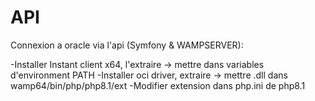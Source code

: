 # API
Connexion  a oracle via l'api (Symfony & WAMPSERVER):

-Installer Instant client x64, l'extraire -> mettre dans variables d'environment PATH
-Installer oci driver, extraire -> mettre .dll dans wamp64/bin/php/php8.1/ext
-Modifier extension dans php.ini de php8.1
